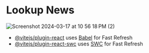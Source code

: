 # Lookup News


![Screenshot 2024-03-17 at 10 56 18 PM (2)](https://github.com/archisvaze/news-client/screenshots/screenshot.jpg)


- [@vitejs/plugin-react](https://github.com/vitejs/vite-plugin-react/blob/main/packages/plugin-react/README.md) uses [Babel](https://babeljs.io/) for Fast Refresh
- [@vitejs/plugin-react-swc](https://github.com/vitejs/vite-plugin-react-swc) uses [SWC](https://swc.rs/) for Fast Refresh
